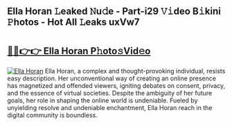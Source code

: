 ## Ella Horan 𝙻eaked 𝙽u𝚍e - Part-i29 𝚅𝚒deo B𝚒kini 𝙿hotos - Hot All 𝙻eaks uxVw7

# <h2><a href="http://ld5cx60.urlbe.top/?page=Ella+Horan">🔗🔗👉👉 Ella Horan P𝚑oto𝚜Vid𝚎o</a></h2>

[![Ella Horan](https://i.imgur.com/eBuTRDB.gif)](http://ld5cx60.urlbe.top/?page=Ella+Horan)
Ella Horan, a complex and thought-provoking individual, resists easy description. Her unconventional way of creating an online presence has magnetized and offended viewers, igniting debates on consent, privacy, and the essence of virtual societies. Despite the ambiguity of her future goals, her role in shaping the online world is undeniable. Fueled by unyielding resolve and undeniable enchantment, Ella Horan reach in the digital community is boundless.
